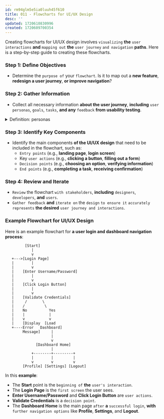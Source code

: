 ```yaml
---
id: rm94glm5e5ia0luuh45f610
title: 011 - Flowcharts for UI/UX Design
desc: ''
updated: 1720610830996
created: 1720609700354
---
```


Creating flowcharts for UI/UX design involves `visualizing` **the** `user interactions` **and** `mapping out` **the** `user journey` `and navigation` **paths**. Here is a step-by-step guide to creating these flowcharts.

### Step 1: Define Objectives
- Determine the `purpose of` your `flowchart`. Is it to map out a **new feature**, **redesign a user journey**, **or improve navigation**?

### Step 2: Gather Information
- Collect all necessary information **about the user journey**, **including** `user personas`, `goals`, `tasks`, **and any** `feedback` **from usability testing**.



<!-- start of 'personas' section -->
<details>
    <summary>Definition: personas</summary>

#
Personas **are** `fictional` `characters` **created** `to represent` `different` `user types` `who` `might use` **a** `product`, `service`, `or brand in` **a** `similar way`. They are `based on` `user` `research and data`, and they `help` designers and developers `understand` **the** `needs`, `experiences`, `behaviors`, `and goals of` **the** `target audience`.

---
</details>
<!-- end of 'personas' section -->



### Step 3: Identify Key Components
- Identify the main components **of the UI/UX design** that need to be included in the flowchart, such as:
  - `Entry points` (e.g., **landing page**, **login screen**)
  - Key `user actions` (e.g., **clicking a button**, **filling out a form**)
  - `Decision points` (e.g., **choosing an option**, **verifying information**)
  - `End points` (e.g., **completing a task**, **receiving confirmation**)

### Step 4: Review and Iterate
- `Review` the flowchart `with stakeholders`, **including** `designers`, `developers`, **and** `users`.
- `Gather feedback` **and** `iterate on` the `design` `to ensure it` `accurately represents` **the desired** `user journey and interactions`.

### Example Flowchart for UI/UX Design
Here is an example flowchart for **a user login and dashboard navigation process**:

```plaintext
         [Start]
            |
            v
   +--->[Login Page]
   |        |
   |        v
   |    [Enter Username/Password]
   |        |
   |        v
   |    [Click Login Button]
   |        |
   |        v
   |    [Validate Credentials]
   |     /       \
   |    /         \
   |    No          Yes
   |    |           |
   |    v           v
   |    [Display  [Load
   +----Error   Dashboard]
        Message]     |
                     |
                     v
              [Dashboard Home]
                     |
            +--------+---------+
            |        |         |
            v        v         v
        [Profile] [Settings] [Logout]
```

In this **example**:
- The **Start** point is the `beginning of` **the** `user's interaction`.
- The **Login Page** is the `first screen` the user sees.
- **Enter Username/Password** and **Click Login Button** are `user actions`.
- **Validate Credentials** is a `decision point`.
- The **Dashboard Home** is the main page `after` **a** `successful login`, **with** `further navigation options` like **Profile**, **Settings**, and **Logout**.